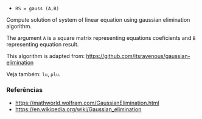 * `RS = gauss (A,B)`

Compute solution of system of linear equation using gaussian elimination
algorithm.

The argument `A` is a square matrix representing equations coeficients and `B` representing equation result.

This algorithm is adapted from: https://github.com/itsravenous/gaussian-elimination

Veja também: `lu`, `plu`.

### Referências

* https://mathworld.wolfram.com/GaussianElimination.html
* https://en.wikipedia.org/wiki/Gaussian_elimination
